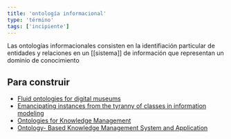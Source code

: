 ```yaml
---
title: 'ontología informacional'
type: 'término'
tags: ['incipiente']
---
```


Las ontologías informacionales consisten en la identifiación particular de entidades y relaciones en un [[sistema]] de información que representan un dominio de conocimiento

## Para construir

- [Fluid ontologies for digital museums](https://www.academia.edu/9497288/Fluid_Ontologies_for_Digital_Museums)
- [Emancipating instances from the tyranny of classes in information modeling](https://dl.acm.org/doi/abs/10.1145/357775.357778)
- [Ontologies for Knowledge Management](https://www.researchgate.net/publication/227024351_Ontologies_for_Knowledge_Management)
- [Ontology- Based Knowledge Management System and Application](https://www.researchgate.net/publication/271608421_Ontology-_Based_Knowledge_Management_System_and_Application)